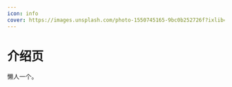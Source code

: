 ```yaml
---
icon: info
cover: https://images.unsplash.com/photo-1550745165-9bc0b252726f?ixlib=rb-4.0.3&ixid=MnwxMjA3fDB8MHxwaG90by1wYWdlfHx8fGVufDB8fHx8&auto=format&fit=crop&w=2070&q=80
---
```


# 介绍页

懒人一个。
